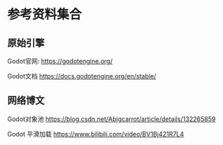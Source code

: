 # 参考资料集合
## 原始引擎
Godot官网: https://godotengine.org/

Godot文档  https://docs.godotengine.org/en/stable/

## 网络博文

Godot对象池 https://blog.csdn.net/Abigcarrot/article/details/132265859

Godot 平滑加载 https://www.bilibili.com/video/BV1Bj421R7L4